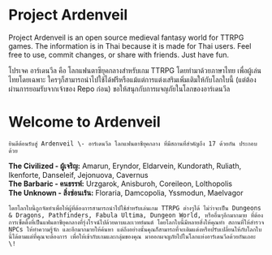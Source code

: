 # Project Ardenveil
Project Ardenveil is an open source medieval fantasy world for TTRPG games. The information is in Thai because it is made for Thai users. Feel free to use, commit changes, or share with friends. Just have fun.

โปรเจค อาร์เดนวีล คือ โลกแฟนตาซียุคกลางสำหรับเกม TTRPG โดยทำมาด้วยภาษาไทย เพื่อผู้เล่นไทยโดยเฉพาะ ใครๆก็สามารถนำไปใช้ได้ฟรีหรือแม้แต่การแต่งเสริมเพิ่มเติมให้กับโลกใบนี้ (แต่ต้องผ่านการยอมรับจากเจ้าของ Repo ก่อน) ขอให้สนุกกับการผจญภัยในโลกของอาร์เดนวีล

# Welcome to Ardenveil

	ยินดีต้อนรับสู่ Ardenveil \- อาร์เดนวีล โลกแฟนตาซียุคกลาง ที่มีสถานที่สำคัญถึง 17 ด้วยกัน ประกอบด้วย

**The Civilized \- ผู้เจริญ:** Amarun, Eryndor, Eldarvein, Kundorath, Ruliath, Ikenforte, Danseleif, Jejonuova, Cavernus  
**The Barbaric \- คนธรรพ์:** Urzgarok, Anisburoh, Coreileon, Lolthopolis  
**The Unknown \- สิ่งซ่อนเร้น:** Floraria, Damcopolia, Yssmodun, Maelvagor

	โดยโลกใบนี้ถูกจัดทำเพื่อให้ผู้ที่ต้องการสามารถนำไปใช้สำหรับเล่นเกม TTRPG ต่างๆได้ ไม่ว่าจะเป็น Dungeons & Dragons, Pathfinders, Fabula Ultima, Dungeon World, หรืออื่นๆอีกมากมาย ที่ต้องการเซ็ตติ้งที่เป็นแฟนตาซียุคกลางที่รุ่งโรจน์ไปด้วยดาบและเวทย์มนต์ โดยโลกใบนี้มีหลายสิ่งให้คุณทำ สถานที่ให้สำรวจ NPCs ให้ทำความรู้จัก และอีกมากมายให้ค้นหา แต่ถึงอย่างนั้นคุณก็สามารถที่จะเติมแต่งหรือปรับเปลี่ยนให้กับโลกใบนี้ได้ตามแต่ที่คุณจะต้องการ เพื่อให้เข้ากับเกมและกลุ่มของคุณ มาออกผจญภัยไปในโลกแห่งอาร์เดนวีลด้วยกันเถอะ \!